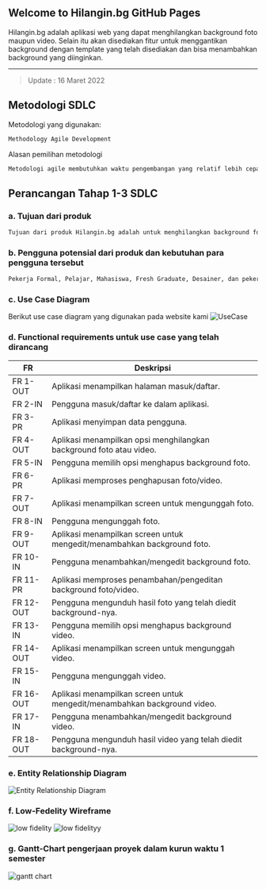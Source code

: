 ## Welcome to Hilangin.bg GitHub Pages
Hilangin.bg adalah aplikasi web yang dapat menghilangkan background foto maupun video. Selain itu akan disediakan fitur untuk menggantikan background dengan template yang telah disediakan dan bisa menambahkan background yang diinginkan.
____
>Update : 16 Maret 2022

## Metodologi SDLC
Metodologi yang digunakan:
```markdown
Methodology Agile Development 
```
Alasan pemilihan metodologi
```markdown
Metodologi agile membutuhkan waktu pengembangan yang relatif lebih cepat dan tidak membutuhkan resource yang terlalu besar. Selain itu, dari sudut pandang pengguna, metodologi agile lebih adaptif ketika terdapat umpan balik dari pengguna sehingga bisa bisa langsung diperbaiki. Pengembangan yang dilakukan pada metodologi agile terfokus pada fitur-fitur prioritas terlebih dahulu sehingga tim pengembang pun bisa lebih nyaman dan fokus dalam proses pengembangannya. 
```
## Perancangan Tahap 1-3 SDLC
### a. Tujuan dari produk
```markdown
Tujuan dari produk Hilangin.bg adalah untuk menghilangkan background foto atau video. Background foto atau video yang telah dihilangkan juga bisa ditambahkan dengan template background baru sesuai keinginan. Tujuan lain dari produk ini adalah kecepatan waktu dalam menghilangkan background pada entitas yang diinginkan karena tidak memerlukan pengeditan yang rumit dan lama.
```
### b. Pengguna potensial dari produk dan kebutuhan para pengguna tersebut
```markdown
Pekerja Formal, Pelajar, Mahasiswa, Fresh Graduate, Desainer, dan pekerja kreatif.
```
### c. Use Case Diagram
Berikut use case diagram yang digunakan pada website kami
![UseCase](https://user-images.githubusercontent.com/83200319/158609932-89689e1e-6b6b-40be-8481-d96fb0b10b71.jpeg)



### d. Functional requirements untuk use case yang telah dirancang
|FR|Deskripsi|
|----|----|
|FR 1-OUT|Aplikasi menampilkan halaman masuk/daftar.|
|FR 2-IN|Pengguna masuk/daftar ke dalam aplikasi.|
|FR 3-PR|Aplikasi menyimpan data pengguna.|
|FR 4-OUT|Aplikasi menampilkan opsi menghilangkan background foto atau video.|
|FR 5-IN|Pengguna memilih opsi menghapus background foto.|
|FR 6-PR|Aplikasi memproses penghapusan foto/video.|
|FR 7-OUT|Aplikasi menampilkan screen untuk mengunggah foto.|
|FR 8-IN|Pengguna mengunggah foto.|
|FR 9-OUT|Aplikasi menampilkan screen untuk mengedit/menambahkan background foto.|
|FR 10-IN|Pengguna menambahkan/mengedit background foto.|
|FR 11-PR|Aplikasi memproses penambahan/pengeditan background foto/video.|
|FR 12-OUT|Pengguna mengunduh hasil foto yang telah diedit background-nya.|
|FR 13-IN|Pengguna memilih opsi menghapus background video.|
|FR 14-OUT|Aplikasi menampilkan screen untuk mengunggah video.|
|FR 15-IN|Pengguna mengunggah video.|
|FR 16-OUT|Aplikasi menampilkan screen untuk mengedit/menambahkan background video.|
|FR 17-IN|Pengguna menambahkan/mengedit background video.|
|FR 18-OUT|Pengguna mengunduh hasil video yang telah diedit background-nya.|


### e. Entity Relationship Diagram

![Entity Relationship Diagram](https://user-images.githubusercontent.com/83200319/158611971-346dbc04-539c-4cbd-94f1-65d81c6ffdf3.jpeg)


### f. Low-Fedelity Wireframe

![low fidelity](https://user-images.githubusercontent.com/83200319/158612586-21bdebbe-1b95-4fea-8e5b-a4a72487f3dc.jpeg)
![low fidelityy](https://user-images.githubusercontent.com/83200319/158612710-a806552a-11f5-481a-9c6e-cba9aa266056.jpeg)

### g. Gantt-Chart pengerjaan proyek dalam kurun waktu 1 semester
![gantt chart](https://user-images.githubusercontent.com/83200319/158613088-0d3105ec-6fc3-4c02-9931-99509c2e4af1.jpeg)
